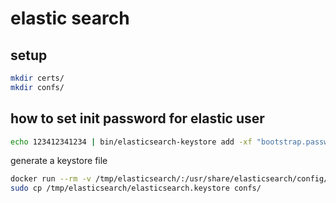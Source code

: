 # elastic search

## setup

```bash
mkdir certs/
mkdir confs/
```

## how to set init password for elastic user

```bash
echo 123412341234 | bin/elasticsearch-keystore add -xf "bootstrap.password"
```

generate a keystore file

```bash
docker run --rm -v /tmp/elasticsearch/:/usr/share/elasticsearch/config/ docker.elastic.co/elasticsearch/elasticsearch:7.17.10 bash -c 'echo 123412341234 | bin/elasticsearch-keystore add -xf "bootstrap.password"'
sudo cp /tmp/elasticsearch/elasticsearch.keystore confs/
```
